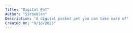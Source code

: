 ```yaml
---
Title: "Digital Pet"
Author: "Sirseelan"
Description: "A digital pocket pet you can take care of"
Created On: "9/18/2025"
---
```

